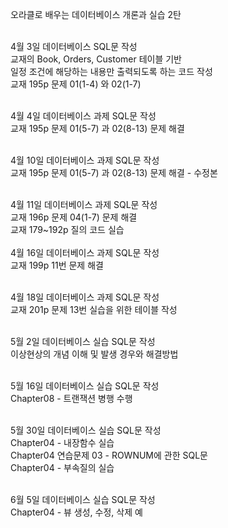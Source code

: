 오라클로 배우는 데이터베이스 개론과 실습 2탄<br><br>

4월 3일 데이터베이스 SQL문 작성 <br>
교재의 Book, Orders, Customer 테이블 기반<br>
일정 조건에 해당하는 내용만 출력되도록 하는 코드 작성<br>
교재 195p 문제 01(1-4) 와 02(1-7) <br><br>

4월 4일 데이터베이스 과제 SQL문 작성 <br>
교재 195p 문제 01(5-7) 과 02(8-13) 문제 해결<br><br>

4월 10일 데이터베이스 과제 SQL문 작성<br>
교재 195p 문제 01(5-7) 과 02(8-13) 문제 해결 - 수정본<br><br>

4월 11일 데이터베이스 과제 SQL문 작성 <br>
교재 196p 문제 04(1-7) 문제 해결<br>
교재 179~192p 질의 코드 실습<br><br>
4월 16일 데이터베이스 과제 SQL문 작성<br>
교재 199p 11번 문제 해결<br><br>

4월 18일 데이터베이스 과제 SQL문 작성<br>
교재 201p 문제 13번 실습을 위한 테이블 작성<br><br>

5월 2일 데이터베이스 실습 SQL문 작성<br>
이상현상의 개념 이해 및 발생 경우와 해결방법 <br><br> 

5월 16일 데이터베이스 실습 SQL문 작성<br>
Chapter08 - 트랜잭션 병행 수행 <br><br>

5월 30일 데이터베이스 실습 SQL문 작성<br>
Chapter04 - 내장함수 실습<br>
Chapter04 연습문제 03 - ROWNUM에 관한 SQL문<br>
Chapter04 - 부속질의 실습<br><br>

6월 5일 데이터베이스 실습 SQL문 작성<br>
Chapter04 - 뷰 생성, 수정, 삭제 예<br><br>

